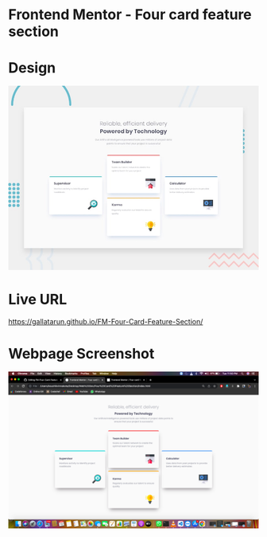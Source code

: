 # Frontend Mentor - Four card feature section

# Design
![Design preview for the Four card feature section coding challenge](./design/desktop-preview.jpg)

# Live URL
https://gallatarun.github.io/FM-Four-Card-Feature-Section/

# Webpage Screenshot
![output](./images/Output.png)
